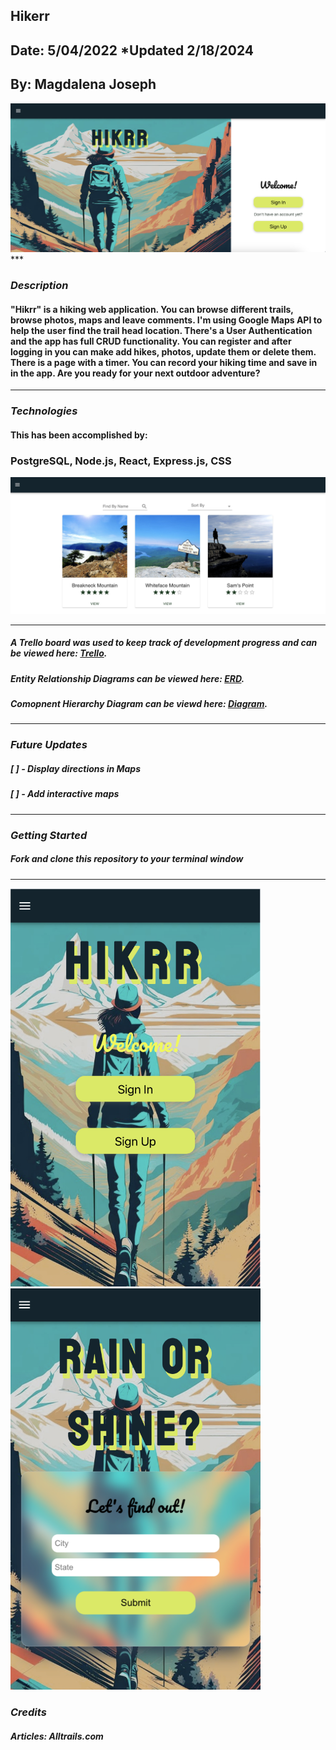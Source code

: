 ## Hikerr 

##  Date: 5/04/2022 *Updated 2/18/2024

## By: Magdalena Joseph

<img width="865" atl="login page" src="src/common/landing.png" />
***

### ***Description***
#### "Hikrr" is a hiking web application. You can browse different trails, browse photos, maps and leave comments. I'm using Google Maps API to help the user find the trail head location. There's a User Authentication and the app has full CRUD functionality. You can register and after logging in you can make add hikes, photos, update them or delete them. There is a page with a timer. You can record your hiking time and save in in the app. Are you ready for your next outdoor adventure? 
***
### ***Technologies***
#### This has been accomplished by:
### PostgreSQL, Node.js, React, Express.js, CSS
<img width="865" alt="main page" src="src/common/home.png">

***
##### A Trello board was used to keep track of development progress and can be viewed here: [Trello](https://trello.com/b/tnHWIZYP/hikrr).
##### Entity Relationship Diagrams can be viewed here: [ERD](https://drive.google.com/file/d/1iXcn6ZwUDru3AWCR76V37RX9ufdVR4Rk/view?usp=sharing).
##### Comopnent Hierarchy Diagram can be viewd here: [Diagram](https://lucid.app/lucidchart/fc358db7-8ee0-436e-bbf1-737cfcb73f73/edit?invitationId=inv_76c7290b-1c21-4195-b44b-ef389cffdf39).
***
### ***Future Updates***
##### [ ] - Display directions in Maps
##### [ ] - Add interactive maps
***
### ***Getting Started***
##### Fork and clone this repository to your terminal window
****
<img width="400" alt="mobile version" src="src/common/landing-mobile.png">
<img width="400" alt="mobile version" src="src/common/weather.png">

### ***Credits***
##### Articles: Alltrails.com
